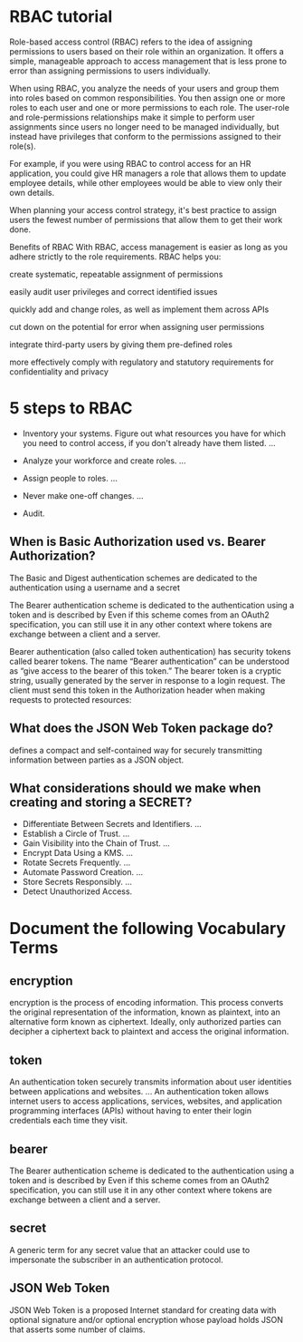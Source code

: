 # RBAC tutorial 

Role-based access control (RBAC) refers to the idea of assigning permissions to users based on their role within an organization. It offers a simple, manageable approach to access management that is less prone to error than assigning permissions to users individually.

When using RBAC, you analyze the needs of your users and group them into roles based on common responsibilities. You then assign one or more roles to each user and one or more permissions to each role. The user-role and role-permissions relationships make it simple to perform user assignments since users no longer need to be managed individually, but instead have privileges that conform to the permissions assigned to their role(s).

For example, if you were using RBAC to control access for an HR application, you could give HR managers a role that allows them to update employee details, while other employees would be able to view only their own details.

When planning your access control strategy, it's best practice to assign users the fewest number of permissions that allow them to get their work done.

Benefits of RBAC
With RBAC, access management is easier as long as you adhere strictly to the role requirements. RBAC helps you:

create systematic, repeatable assignment of permissions

easily audit user privileges and correct identified issues

quickly add and change roles, as well as implement them across APIs

cut down on the potential for error when assigning user permissions

integrate third-party users by giving them pre-defined roles

more effectively comply with regulatory and statutory requirements for confidentiality and privacy




# 5 steps to RBAC

- Inventory your systems. Figure out what resources you have for which you need to control access, if you don't already have them listed. ...

- Analyze your workforce and create roles. ...

- Assign people to roles. ...

- Never make one-off changes. ...

- Audit.


## When is Basic Authorization used vs. Bearer Authorization?


The Basic and Digest authentication schemes are dedicated to the authentication using a username and a secret 

The Bearer authentication scheme is dedicated to the authentication using a token and is described by  Even if this scheme comes from an OAuth2 specification, you can still use it in any other context where tokens are exchange between a client and a server.

Bearer authentication (also called token authentication) has security tokens called bearer tokens. The name “Bearer authentication” can be understood as “give access to the bearer of this token.” The bearer token is a cryptic string, usually generated by the server in response to a login request. The client must send this token in the Authorization header when making requests to protected resources:





## What does the JSON Web Token package do?
defines a compact and self-contained way for securely transmitting information between parties as a JSON object.
## What considerations should we make when creating and storing a SECRET?
- Differentiate Between Secrets and Identifiers. ...
- Establish a Circle of Trust. ...
- Gain Visibility into the Chain of Trust. ...
- Encrypt Data Using a KMS. ...
- Rotate Secrets Frequently. ...
- Automate Password Creation. ...
- Store Secrets Responsibly. ...
- Detect Unauthorized Access.

# Document the following Vocabulary Terms

## encryption
encryption is the process of encoding information. This process converts the original representation of the information, known as plaintext, into an alternative form known as ciphertext. Ideally, only authorized parties can decipher a ciphertext back to plaintext and access the original information.
## token
An authentication token securely transmits information about user identities between applications and websites. ... An authentication token allows internet users to access applications, services, websites, and application programming interfaces (APIs) without having to enter their login credentials each time they visit.
## bearer
The Bearer authentication scheme is dedicated to the authentication using a token and is described by  Even if this scheme comes from an OAuth2 specification, you can still use it in any other context where tokens are exchange between a client and a server.
## secret
 A generic term for any secret value that an attacker could use to impersonate the subscriber in an authentication protocol. 
## JSON Web Token
JSON Web Token is a proposed Internet standard for creating data with optional signature and/or optional encryption whose payload holds JSON that asserts some number of claims.
